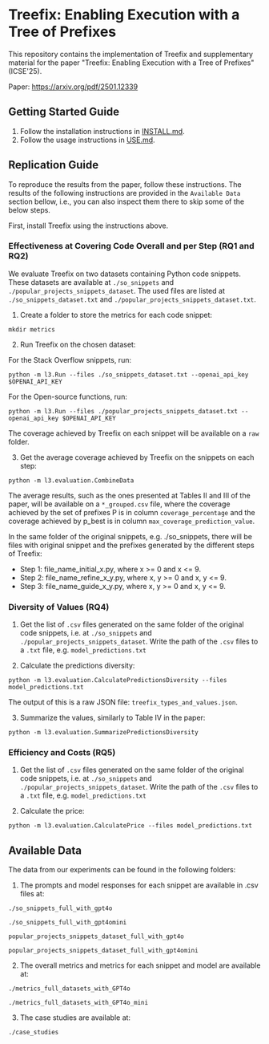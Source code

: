 # Treefix: Enabling Execution with a Tree of Prefixes

This repository contains the implementation of Treefix and supplementary material for the paper "Treefix: Enabling Execution with a Tree of Prefixes" (ICSE'25).

Paper: https://arxiv.org/pdf/2501.12339

## Getting Started Guide

1. Follow the installation instructions in [INSTALL.md](INSTALL.md).
2. Follow the usage instructions in [USE.md](USE.md).

## Replication Guide

To reproduce the results from the paper, follow these instructions. The results of the following instructions are provided in the `Available Data` section bellow, i.e., you can also inspect them there to skip some of the below steps.

First, install Treefix using the instructions above.

### Effectiveness at Covering Code Overall and per Step (RQ1 and RQ2)

We evaluate Treefix on two datasets containing Python code snippets. These datasets are available at `./so_snippets` and `./popular_projects_snippets_dataset`. 
The used files are listed at `./so_snippets_dataset.txt` and `./popular_projects_snippets_dataset.txt`. 

1. Create a folder to store the metrics for each code snippet:
```
mkdir metrics
```

2. Run Treefix on the chosen dataset:

For the Stack Overflow snippets, run:
```
python -m l3.Run --files ./so_snippets_dataset.txt --openai_api_key $OPENAI_API_KEY
```
For the Open-source functions, run:
```
python -m l3.Run --files ./popular_projects_snippets_dataset.txt --openai_api_key $OPENAI_API_KEY
```

The coverage achieved by Treefix on each snippet will be available on a `raw` folder.

3. Get the average coverage achieved by Treefix on the snippets on each step:
```
python -m l3.evaluation.CombineData
```

The average results, such as the ones presented at Tables II and III of the paper, will be available on a `*_grouped.csv` file, where the coverage achieved by the set of prefixes P is in column `coverage_percentage` and the coverage achieved by p_best is in column `max_coverage_prediction_value`.

In the same folder of the original snippets, e.g. ./so_snippets, there will be files with original snippet and the prefixes generated by the different steps of Treefix:
<ul>
  <li>Step 1: file_name_initial_x.py, where x >= 0 and x <= 9.</li>
  <li>Step 2: file_name_refine_x_y.py, where x, y >= 0 and x, y <= 9.</li>
  <li>Step 3: file_name_guide_x_y.py, where x, y >= 0 and x, y <= 9.</li>
</ul> 

### Diversity of Values (RQ4)

1. Get the list of `.csv` files generated on the same folder of the original code snippets, i.e. at `./so_snippets` and `./popular_projects_snippets_dataset`. Write the path of the `.csv` files to a `.txt` file, e.g.  `model_predictions.txt`

2. Calculate the predictions diversity:
```
python -m l3.evaluation.CalculatePredictionsDiversity --files model_predictions.txt
```

The output of this is a raw JSON file: `treefix_types_and_values.json`.

3. Summarize the values, similarly to Table IV in the paper:
```
python -m l3.evaluation.SummarizePredictionsDiversity
```

### Efficiency and Costs (RQ5)

1. Get the list of `.csv` files generated on the same folder of the original code snippets, i.e. at `./so_snippets` and `./popular_projects_snippets_dataset`. Write the path of the `.csv` files to a `.txt` file, e.g.  `model_predictions.txt`

2. Calculate the price:
```
python -m l3.evaluation.CalculatePrice --files model_predictions.txt
```

## Available Data

The data from our experiments can be found in the following folders:

1. The prompts and model responses for each snippet are available in .csv files at:
```
./so_snippets_full_with_gpt4o
```
```
./so_snippets_full_with_gpt4omini
```
```
popular_projects_snippets_dataset_full_with_gpt4o
```
```
popular_projects_snippets_dataset_full_with_gpt4omini
```

2. The overall metrics and metrics for each snippet and model are available at:
```
./metrics_full_datasets_with_GPT4o
```
```
./metrics_full_datasets_with_GPT4o_mini
```

3. The case studies are available at:
```
./case_studies
```

